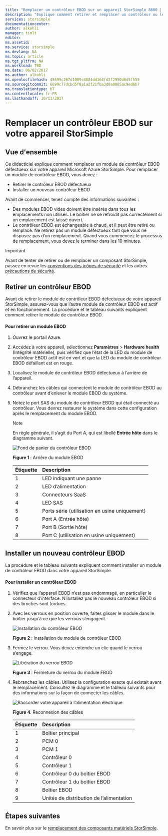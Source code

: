 ```yaml
---
title: "Remplacer un contrôleur EBOD sur un appareil StorSimple 8600 | Microsoft Docs"
description: "Explique comment retirer et remplacer un contrôleur ou les deux contrôleurs EBOD sur votre appareil StorSimple 8600."
services: storsimple
documentationcenter: 
author: alkohli
manager: timlt
editor: 
ms.assetid: 
ms.service: storsimple
ms.devlang: NA
ms.topic: article
ms.tgt_pltfrm: NA
ms.workload: TBD
ms.date: 06/02/2017
ms.author: alkohli
ms.openlocfilehash: 45699c267d1009c4884dd164fd3f2950d6d5f555
ms.sourcegitcommit: 6699c77dcbd5f8a1a2f21fba3d0a0005ac9ed6b7
ms.translationtype: HT
ms.contentlocale: fr-FR
ms.lasthandoff: 10/11/2017
---
```

# <a name="replace-an-ebod-controller-on-your-storsimple-device"></a>Remplacer un contrôleur EBOD sur votre appareil StorSimple

## <a name="overview"></a>Vue d'ensemble
Ce didacticiel explique comment remplacer un module de contrôleur EBOD défectueux sur votre appareil Microsoft Azure StorSimple. Pour remplacer un module de contrôleur EBOD, vous devez :

* Retirer le contrôleur EBOD défectueux
* Installer un nouveau contrôleur EBOD

Avant de commencer, tenez compte des informations suivantes :

* Des modules EBOD vides doivent être insérés dans tous les emplacements non utilisés. Le boîtier ne se refroidit pas correctement si un emplacement est laissé ouvert.
* Le contrôleur EBOD est échangeable à chaud, et il peut être retiré ou remplacé. Ne retirez pas un module défectueux tant que vous ne disposez pas d’un remplacement. Quand vous commencez le processus de remplacement, vous devez le terminer dans les 10 minutes.

> [!IMPORTANT]
> Avant de tenter de retirer ou de remplacer un composant StorSimple, passez en revue les [conventions des icônes de sécurité](storsimple-safety.md#safety-icon-conventions) et les autres [précautions de sécurité](storsimple-safety.md).

## <a name="remove-an-ebod-controller"></a>Retirer un contrôleur EBOD
Avant de retirer le module de contrôleur EBOD défectueux de votre appareil StorSimple, assurez-vous que l’autre module de contrôleur EBOD est actif et en fonctionnement. La procédure et le tableau suivants expliquent comment retirer le module de contrôleur EBOD.

#### <a name="to-remove-an-ebod-module"></a>Pour retirer un module EBOD
1. Ouvrez le portail Azure.
2. Accédez à votre appareil, sélectionnez **Paramètres** > **Hardware health** (Intégrité matérielle), puis vérifiez que l’état de la LED du module de contrôleur EBOD actif est en vert et que la LED du module de contrôleur EBOD défaillant est en rouge.
3. Localisez le module de contrôleur EBOD défectueux à l’arrière de l’appareil.
4. Débranchez les câbles qui connectent le module de contrôleur EBOD au contrôleur avant d’enlever le module EBOD du système.
5. Notez le port SAS du module de contrôleur EBOD qui était connecté au contrôleur. Vous devrez restaurer le système dans cette configuration après le remplacement du module EBOD.
   
   > [!NOTE]
   > En règle générale, il s’agit du Port A, qui est libellé **Entrée hôte** dans le diagramme suivant.
   
    ![Fond de panier du contrôleur EBOD](./media/storsimple-ebod-controller-replacement/IC741049.png)
   
     **Figure 1** : Arrière du module EBOD
   
   | Étiquette | Description |
   |:--- |:--- |
   | 1 |LED indiquant une panne |
   | 2 |LED d’alimentation |
   | 3 |Connecteurs SaaS |
   | 4 |LED SAS |
   | 5 |Ports série (utilisation en usine uniquement) |
   | 6 |Port A (Entrée hôte) |
   | 7 |Port B (Sortie hôte) |
   | 8 |Port C (utilisation en usine uniquement) |

## <a name="install-a-new-ebod-controller"></a>Installer un nouveau contrôleur EBOD
La procédure et le tableau suivants expliquent comment installer un module de contrôleur EBOD dans votre appareil StorSimple.

#### <a name="to-install-an-ebod-controller"></a>Pour installer un contrôleur EBOD
1. Vérifiez que l’appareil EBOD n’est pas endommagé, en particulier le connecteur d’interface. N’installez pas le nouveau contrôleur EBOD si des broches sont tordues.
2. Avec les verrous en position ouverte, faites glisser le module dans le boîtier jusqu’à ce que les verrous s’engagent.
   
    ![Installation du contrôleur EBOD](./media/storsimple-ebod-controller-replacement/IC741050.png)
   
    **Figure 2** : Installation du module de contrôleur EBOD
3. Fermez le verrou. Vous devez entendre un clic quand le verrou s’engage.
   
    ![Libération du verrou EBOD](./media/storsimple-ebod-controller-replacement/IC741047.png)
   
    **Figure 3** : Fermeture du verrou du module EBOD
4. Rebranchez les câbles. Utilisez la configuration exacte qui existait avant le remplacement. Consultez le diagramme et le tableau suivants pour des informations sur la façon de connecter les câbles.
   
    ![Raccorder votre appareil à l’alimentation électrique](./media/storsimple-ebod-controller-replacement/IC770723.png)
   
    **Figure 4**. Reconnexion des câbles
   
   | Étiquette | Description |
   |:--- |:--- |
   | 1 |Boîtier principal |
   | 2 |PCM 0 |
   | 3 |PCM 1 |
   | 4 |Contrôleur 0 |
   | 5 |Contrôleur 1 |
   | 6 |Contrôleur 0 du boîtier EBOD |
   | 7 |Contrôleur 1 du boîtier EBOD |
   | 8 |Boîtier EBOD |
   | 9 |Unités de distribution de l’alimentation |

## <a name="next-steps"></a>Étapes suivantes
En savoir plus sur le [remplacement des composants matériels StorSimple](storsimple-8000-hardware-component-replacement.md).

